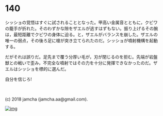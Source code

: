 # 140

シッショの覚悟はすぐに試されることとなった。甲高い金属音とともに，クビワの籠手が折れた。そのわずかな隙をザエルが逃すはずもない。振り上げるその腕は，最短距離でクビワの身体に迫る。と，ザエルがバランスを崩した。ザエルの唯一の弱点，その後ろ足に槍が突き立てられたのだ。シッショが噴射機構を起動する。  

だがそれは誤りだ。足先まで覆う分厚い毛が，刃が閉じるのを拒む。先端が岩盤獣との戦いで歪み，不完全な噴射ではその力を十分に発揮できなかったのだ。ザエルはシッショを標的に選んだ。  

自分を信じろ!  

<br>  
<br>  
(c) 2018 jamcha (jamcha.aa@gmail.com).  

[![img](http://i.creativecommons.org/l/by-nc-sa/4.0/88x31.png)](http://creativecommons.org/licenses/by-nc-sa/4.0/deed)